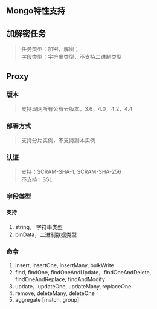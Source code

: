 ## Mongo特性支持

## 加解密任务
> 任务类型：加密，解密；<br>
> 字段类型：字符串类型，不支持二进制类型<br>

## Proxy
### 版本
> 支持现网所有公有云版本，3.6，4.0，4.2，4.4
### 部署方式
> 支持分片实例，不支持副本实例

### 认证
> 支持：SCRAM-SHA-1, SCRAM-SHA-256<br>
> 不支持：SSL

### 字段类型
#### 支持
1. string， 字符串类型
2. binData，二进制数据类型

### 命令
1. insert, insertOne, insertMany, bulkWrite
2. find, findOne, findOneAndUpdate，findOneAndDelete, findOneAndReplace, findAndModify
3. update，updateOne, updateMany, replaceOne
4. remove, deleteMany, deleteOne
5. aggregate [match, group]
